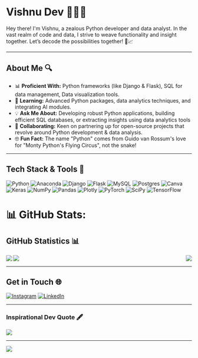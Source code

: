 # Vishnu Dev 👨‍💻🌐

Hey there! I'm Vishnu, a zealous Python developer and data analyst. In the vast realm of code and data, I strive to weave functionality and insight together. Let’s decode the possibilities together!  💼📈

---

## About Me 🔍

- 📊 **Proficient With:** Python frameworks (like Django & Flask), SQL for data management, Data visualization tools.
- 🌱 **Learning:** Advanced Python packages, data analytics techniques, and integrating AI modules.
- 💡 **Ask Me About:**  Developing robust Python applications, building efficient SQL databases, or extracting insights using data analytics tools
- 🤝 **Collaborating:** Keen on partnering up for open-source projects that revolve around Python development & data analysis.
- 🤓 **Fun Fact:** The name "Python" comes from Guido van Rossum's love for "Monty Python's Flying Circus", not the snake!

---

## Tech Stack & Tools 🔧

![Python](https://img.shields.io/badge/python-3670A0?style=for-the-badge&logo=python&logoColor=ffdd54) ![Anaconda](https://img.shields.io/badge/Anaconda-%2344A833.svg?style=for-the-badge&logo=anaconda&logoColor=white) ![Django](https://img.shields.io/badge/django-%23092E20.svg?style=for-the-badge&logo=django&logoColor=white) ![Flask](https://img.shields.io/badge/flask-%23000.svg?style=for-the-badge&logo=flask&logoColor=white) ![MySQL](https://img.shields.io/badge/mysql-%2300f.svg?style=for-the-badge&logo=mysql&logoColor=white) ![Postgres](https://img.shields.io/badge/postgres-%23316192.svg?style=for-the-badge&logo=postgresql&logoColor=white) ![Canva](https://img.shields.io/badge/Canva-%2300C4CC.svg?style=for-the-badge&logo=Canva&logoColor=white) ![Keras](https://img.shields.io/badge/Keras-%23D00000.svg?style=for-the-badge&logo=Keras&logoColor=white) ![NumPy](https://img.shields.io/badge/numpy-%23013243.svg?style=for-the-badge&logo=numpy&logoColor=white) ![Pandas](https://img.shields.io/badge/pandas-%23150458.svg?style=for-the-badge&logo=pandas&logoColor=white) ![Plotly](https://img.shields.io/badge/Plotly-%233F4F75.svg?style=for-the-badge&logo=plotly&logoColor=white) ![PyTorch](https://img.shields.io/badge/PyTorch-%23EE4C2C.svg?style=for-the-badge&logo=PyTorch&logoColor=white) ![SciPy](https://img.shields.io/badge/SciPy-%230C55A5.svg?style=for-the-badge&logo=scipy&logoColor=%white) ![TensorFlow](https://img.shields.io/badge/TensorFlow-%23FF6F00.svg?style=for-the-badge&logo=TensorFlow&logoColor=white)
# 📊 GitHub Stats:

## GitHub Statistics 📊

<img align="left" src="https://github-readme-stats.vercel.app/api?username=vishnudev-p&theme=dark&hide_border=false&include_all_commits=false&count_private=false" />
<img align="right" src="https://github-readme-streak-stats.herokuapp.com/?user=vishnudev-p&theme=dark&hide_border=false" />

<img align="center" src="https://github-readme-stats.vercel.app/api/top-langs/?username=vishnudev-p&theme=dark&hide_border=false&include_all_commits=false&count_private=false&layout=compact" />

---

## Get in Touch 🌐

[![Instagram](https://img.shields.io/badge/Instagram-%23E4405F.svg?logo=Instagram&logoColor=white)](https://instagram.com/_marco_304) 
[![LinkedIn](https://img.shields.io/badge/LinkedIn-%230077B5.svg?logo=linkedin&logoColor=white)](https://linkedin.com/in/http://www.linkedin.com/in/vishnu-dev-798509287)

---

### Inspirational Dev Quote 🖋

<img src="https://quotes-github-readme.vercel.app/api?type=horizontal&theme=dark" />

---

[![](https://visitcount.itsvg.in/api?id=vishnudevp304&icon=0&color=0)](https://visitcount.itsvg.in)

